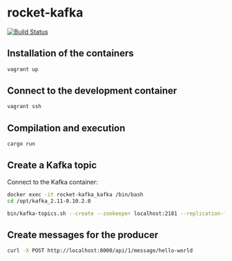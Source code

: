 # rocket-kafka

[![Build Status](https://travis-ci.org/jean553/rocket-kafka.svg?branch=master)](https://travis-ci.org/jean553/rocket-kafka)

## Installation of the containers

```bash
vagrant up
```

## Connect to the development container

```bash
vagrant ssh
```

## Compilation and execution

```bash
cargo run
```

## Create a Kafka topic

Connect to the Kafka container:

```bash
docker exec -it rocket-kafka_kafka /bin/bash
cd /opt/kafka_2.11-0.10.2.0
```

```bash
bin/kafka-topics.sh --create --zookeeper localhost:2181 --replication-factor 1 --partitions 1 --topic test
```

## Create messages for the producer

```bash
curl -X POST http://localhost:8000/api/1/message/hello-world
```
